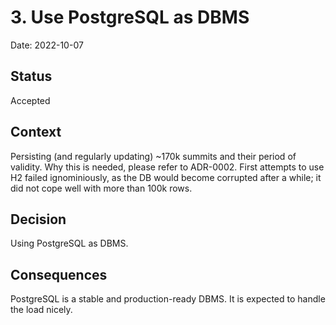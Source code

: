 # 3. Use PostgreSQL as DBMS

Date: 2022-10-07

## Status

Accepted

## Context

Persisting (and regularly updating) ~170k summits and their period of validity. Why this is needed, please refer to
ADR-0002. First attempts to use H2 failed ignominiously, as the DB would become corrupted after a while; it did not
cope well with more than 100k rows.

## Decision

Using PostgreSQL as DBMS.

## Consequences

PostgreSQL is a stable and production-ready DBMS. It is expected to handle the load nicely.
